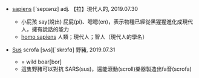 - [sapiens](https://tw.dictionary.search.yahoo.com/search?p=sapiens) [ˋsepɪənz] adj. 【拉】現代人的, 2019.07.30
  - 小屁孩 say(說出) 屁屁(pi)、嗯嗯(en)，表示物種已經從黑猩猩進化成現代人，擁有說話的能力
  - [homo sapiens](https://tw.dictionary.search.yahoo.com/search?p=homo+sapiens) 人類；現代人；智人（現代人的學名）
  
- [Sus](https://tw.dictionary.search.yahoo.com/search?p=Sus) scrofa [sʌs][ˋskrɔfɑ]  野豬, 2019.07.31
  - = wild boar[bor]
  - 這隻野豬可以對抗 SARS(sus)，還能滾動(scroll)樂器製造出fa音(scrofa)
